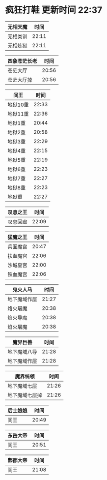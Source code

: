 # 疯狂打鞋 更新时间 22:37

| 无相天魔   | 时间    |
|--------|-------|
| 无相类训 | 22:11 |
| 无相炼狱 | 22:11 |

| 四象苍茫长老   | 时间    |
|--------|-------|
| 苍茫大厅 | 20:56 |
| 苍茫大厅掉 | 20:56 |

| 间王   | 时间    |
|--------|-------|
| 地狱10重 | 22:33 |
| 地狱11重 | 22:36 |
| 地狱1重 | 20:44 |
| 地狱2重 | 20:58 |
| 地狱3重 | 22:29 |
| 地狱4重 | 22:15 |
| 地狱5重 | 22:19 |
| 地狱6重 | 22:23 |
| 地狱7重 | 22:27 |
| 地狱8重 | 22:23 |
| 地狱重 | 22:27 |

| 叹息之王   | 时间    |
|--------|-------|
| 叹息回廊 | 22:09 |

| 猛魔之王   | 时间    |
|--------|-------|
| 兵面魔宫 | 20:47 |
| 扶血魔宫 | 22:06 |
| 沙城皇宫 | 22:00 |
| 铁血魔宫 | 22:06 |

| 鬼火人马   | 时间    |
|--------|-------|
| 地下魔域作层 | 21:27 |
| 烙火屠魔 | 20:38 |
| 焰火导魔 | 20:38 |
| 焰火屠魔 | 20:38 |

| 魔界巨兽   | 时间    |
|--------|-------|
| 地下魔域八导 | 21:28 |
| 地下魔域作层 | 21:28 |

| 魔界统领   | 时间    |
|--------|-------|
| 地下魔域七层 | 21:26 |
| 地下魔域七层掉 | 21:26 |

| 后土娘娘   | 时间    |
|--------|-------|
| 阎王 | 20:49 |

| 东岳大帝   | 时间    |
|--------|-------|
| 阎王 | 20:51 |

| 酆都大帝   | 时间    |
|--------|-------|
| 阎王 | 21:08 |